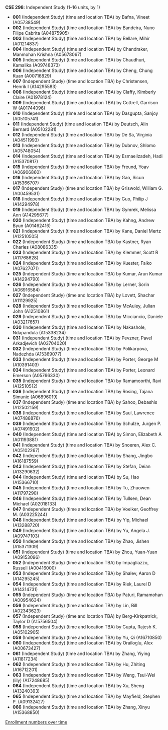 **CSE 298**: Independent Study (1–16 units, by 1)

- **001** (Independent Study) (time and location TBA) by Bafna, Vineet (A05738549)
- **002** (Independent Study) (time and location TBA) by Bandeira, Nuno Filipe Cabrita (A04875905)
- **003** (Independent Study) (time and location TBA) by Bellare, Mihir (A01214837)
- **004** (Independent Study) (time and location TBA) by Chandraker, Manmohan Krishna (A05678067)
- **005** (Independent Study) (time and location TBA) by Chaudhuri, Kamalika (A09748373)
- **006** (Independent Study) (time and location TBA) by Cheng, Chung Kuan (A00716829)
- **007** (Independent Study) (time and location TBA) by Christensen, Henrik I (A14295583)
- **008** (Independent Study) (time and location TBA) by Claffy, Kimberly Claire (A01978124)
- **009** (Independent Study) (time and location TBA) by Cottrell, Garrison W (A01744096)
- **010** (Independent Study) (time and location TBA) by Dasgupta, Sanjoy (A05105741)
- **011** (Independent Study) (time and location TBA) by Deutsch, Alin Bernard (A05102281)
- **012** (Independent Study) (time and location TBA) by De Sa, Virginia (A04511993)
- **013** (Independent Study) (time and location TBA) by Dubnov, Shlomo (A05748054)
- **014** (Independent Study) (time and location TBA) by Esmaeilzadeh, Hadi (A15370817)
- **015** (Independent Study) (time and location TBA) by Freund, Yoav (A06906860)
- **016** (Independent Study) (time and location TBA) by Gao, Sicun (A15366707)
- **017** (Independent Study) (time and location TBA) by Griswold, William G. (A00459531)
- **018** (Independent Study) (time and location TBA) by Guo, Philip J (A14294978)
- **019** (Independent Study) (time and location TBA) by Gymrek, Melissa Ann (A14295677)
- **020** (Independent Study) (time and location TBA) by Kahng, Andrew Byun (A01462416)
- **021** (Independent Study) (time and location TBA) by Kane, Daniel Mertz (A12510505)
- **022** (Independent Study) (time and location TBA) by Kastner, Ryan Charles (A08086335)
- **023** (Independent Study) (time and location TBA) by Klemmer, Scott R (A11768628)
- **024** (Independent Study) (time and location TBA) by Kuester, Falko (A07627071)
- **025** (Independent Study) (time and location TBA) by Kumar, Arun Kumar (A14294790)
- **026** (Independent Study) (time and location TBA) by Lerner, Sorin (A06916584)
- **027** (Independent Study) (time and location TBA) by Lovett, Shachar (A11129925)
- **028** (Independent Study) (time and location TBA) by McAuley, Julian John (A12510861)
- **029** (Independent Study) (time and location TBA) by Micciancio, Daniele (A03217657)
- **030** (Independent Study) (time and location TBA) by Nakashole, Ndapandula (A15338234)
- **031** (Independent Study) (time and location TBA) by Pevzner, Pavel Arkadjevich (A03704020)
- **032** (Independent Study) (time and location TBA) by Polikarpova, Nadezhda (A15369077)
- **033** (Independent Study) (time and location TBA) by Porter, George M (A10391403)
- **034** (Independent Study) (time and location TBA) by Porter, Leonard Emerson (A05766330)
- **035** (Independent Study) (time and location TBA) by Ramamoorthi, Ravi (A12510512)
- **036** (Independent Study) (time and location TBA) by Rosing, Tajana Simunic (A06896019)
- **037** (Independent Study) (time and location TBA) by Sahoo, Debashis (A12502159)
- **038** (Independent Study) (time and location TBA) by Saul, Lawrence (A07488876)
- **039** (Independent Study) (time and location TBA) by Schulze, Jurgen P. (A07491902)
- **040** (Independent Study) (time and location TBA) by Simon, Elizabeth A (A01193881)
- **041** (Independent Study) (time and location TBA) by Snoeren, Alex C. (A05102267)
- **042** (Independent Study) (time and location TBA) by Shang, Jingbo (A16187559)
- **043** (Independent Study) (time and location TBA) by Stefan, Deian (A13290632)
- **044** (Independent Study) (time and location TBA) by Su, Hao (A15366710)
- **045** (Independent Study) (time and location TBA) by Tu, Zhuowen (A11797290)
- **046** (Independent Study) (time and location TBA) by Tullsen, Dean Michael (A02018133)
- **047** (Independent Study) (time and location TBA) by Voelker, Geoffrey M. (A03225244)
- **048** (Independent Study) (time and location TBA) by Yip, Michael (A13288720)
- **049** (Independent Study) (time and location TBA) by Yu, Angela J. (A09747103)
- **050** (Independent Study) (time and location TBA) by Zhao, Jishen (A15371309)
- **051** (Independent Study) (time and location TBA) by Zhou, Yuan-Yuan (A09153096)
- **052** (Independent Study) (time and location TBA) by Impagliazzo, Russell (A00416000)
- **053** (Independent Study) (time and location TBA) by Shalev, Aaron D (A14295245)
- **054** (Independent Study) (time and location TBA) by Riek, Laurel D (A14314731)
- **055** (Independent Study) (time and location TBA) by Paturi, Ramamohan (A00954634)
- **056** (Independent Study) (time and location TBA) by Lin, Bill (A02343623)
- **057** (Independent Study) (time and location TBA) by Berg-Kirkpatrick, Taylor D (A15756504)
- **058** (Independent Study) (time and location TBA) by Gupta, Rajesh K. (A05102905)
- **059** (Independent Study) (time and location TBA) by Yu, Qi (A16710850)
- **060** (Independent Study) (time and location TBA) by Orailoglu, Alex (A00673427)
- **061** (Independent Study) (time and location TBA) by Zhang, Yiying (A11817234)
- **062** (Independent Study) (time and location TBA) by Hu, Zhiting (A16712201)
- **063** (Independent Study) (time and location TBA) by Weng, Tsui-Wei (lily) (A17248685)
- **064** (Independent Study) (time and location TBA) by Xu, Sheng (A13240393)
- **065** (Independent Study) (time and location TBA) by Mayfield, Stephen P. (A09132427)
- **066** (Independent Study) (time and location TBA) by Zhang, Xinyu (A15368850)

[Enrollment numbers over time](./CSE298.tsv)
